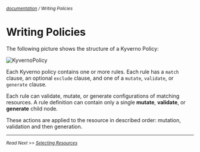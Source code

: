 <small>*[documentation](/README.md#documentation) / Writing Policies*</small>

# Writing Policies

The following picture shows the structure of a Kyverno Policy:

![KyvernoPolicy](images/Kyverno-Policy-Structure.png)

Each Kyverno policy contains one or more rules. Each rule has a `match` clause, an optional `exclude` clause, and one of a `mutate`, `validate`, or `generate` clause.

Each rule can validate, mutate, or generate configurations of matching resources. A rule definition can contain only a single **mutate**, **validate**, or **generate** child node. 

These actions are applied to the resource in described order: mutation, validation and then generation.

---
<small>*Read Next >> [Selecting Resources](/documentation/writing-policies-match-exclude.md)*</small>

